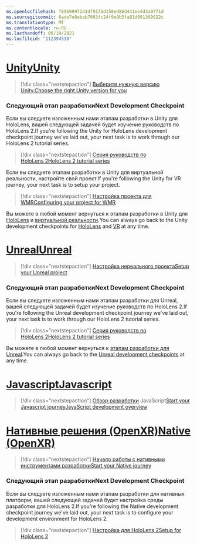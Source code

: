 ```yaml
---
ms.openlocfilehash: f89699972d1df9175d158ed86d441ee4d3a0771d
ms.sourcegitcommit: 6ade7e8ebab7003fc24f9e0b5fa81d091369622c
ms.translationtype: MT
ms.contentlocale: ru-RU
ms.lasthandoff: 06/19/2021
ms.locfileid: "112394538"
---
```

# <a name="unity"></a>[<span data-ttu-id="d0a74-101">Unity</span><span class="sxs-lookup"><span data-stu-id="d0a74-101">Unity</span></span>](#tab/unity)

> [!div class="nextstepaction"]
> [<span data-ttu-id="d0a74-102">Выберите нужную версию Unity.</span><span class="sxs-lookup"><span data-stu-id="d0a74-102">Choose the right Unity version for you</span></span>](../unity/choosing-unity-version.md)

### <a name="next-development-checkpoint"></a><span data-ttu-id="d0a74-103">Следующий этап разработки</span><span class="sxs-lookup"><span data-stu-id="d0a74-103">Next Development Checkpoint</span></span>

<span data-ttu-id="d0a74-104">Если вы следуете изложенным нами этапам разработки в Unity для HoloLens, вашей следующей задачей будет изучение руководств по HoloLens 2.</span><span class="sxs-lookup"><span data-stu-id="d0a74-104">If you're following the Unity for HoloLens development checkpoint journey we've laid out, your next task is to work through our HoloLens 2 tutorial series.</span></span>

> [!div class="nextstepaction"]
> [<span data-ttu-id="d0a74-105">Серия руководств по HoloLens 2</span><span class="sxs-lookup"><span data-stu-id="d0a74-105">HoloLens 2 tutorial series</span></span>](../unity/tutorials/mr-learning-base-01.md)

<span data-ttu-id="d0a74-106">Если вы следуете этапам разработки в Unity для виртуальной реальности, настройте свой проект.</span><span class="sxs-lookup"><span data-stu-id="d0a74-106">If you're following the Unity for VR journey, your next task is to setup your project.</span></span>

> [!div class="nextstepaction"]
> [<span data-ttu-id="d0a74-107">Настройка проекта для WMR</span><span class="sxs-lookup"><span data-stu-id="d0a74-107">Configuring your project for WMR</span></span>](../unity/configure-unity-project.md)

<span data-ttu-id="d0a74-108">Вы можете в любой момент вернуться к этапам разработки в Unity для [HoloLens](../unity/unity-development-overview.md#1-getting-started) и [виртуальной реальности](../unity/unity-development-wmr-overview.md#1-getting-started).</span><span class="sxs-lookup"><span data-stu-id="d0a74-108">You can always go back to the Unity development checkpoints for [HoloLens](../unity/unity-development-overview.md#1-getting-started) and [VR](../unity/unity-development-wmr-overview.md#1-getting-started) at any time.</span></span>

# <a name="unreal"></a>[<span data-ttu-id="d0a74-109">Unreal</span><span class="sxs-lookup"><span data-stu-id="d0a74-109">Unreal</span></span>](#tab/unreal)

> [!div class="nextstepaction"]
> [<span data-ttu-id="d0a74-110">Настройка нереального проекта</span><span class="sxs-lookup"><span data-stu-id="d0a74-110">Setup your Unreal project</span></span>](../unreal/unreal-project-setup.md)

### <a name="next-development-checkpoint"></a><span data-ttu-id="d0a74-111">Следующий этап разработки</span><span class="sxs-lookup"><span data-stu-id="d0a74-111">Next Development Checkpoint</span></span>

<span data-ttu-id="d0a74-112">Если вы следуете изложенным нами этапам разработки для Unreal, вашей следующей задачей будет изучение руководств по HoloLens 2.</span><span class="sxs-lookup"><span data-stu-id="d0a74-112">If you're following the Unreal development checkpoint journey we've laid out, your next task is to work through our HoloLens 2 tutorial series.</span></span>

> [!div class="nextstepaction"]
> [<span data-ttu-id="d0a74-113">Серия руководств по HoloLens 2</span><span class="sxs-lookup"><span data-stu-id="d0a74-113">HoloLens 2 tutorial series</span></span>](../unreal/tutorials/unreal-uxt-ch1.md)

<span data-ttu-id="d0a74-114">Вы можете в любой момент вернуться к [этапам разработки для Unreal](../unreal/unreal-development-overview.md#1-getting-started).</span><span class="sxs-lookup"><span data-stu-id="d0a74-114">You can always go back to the [Unreal development checkpoints](../unreal/unreal-development-overview.md#1-getting-started) at any time.</span></span>

# <a name="javascript"></a>[<span data-ttu-id="d0a74-115">Javascript</span><span class="sxs-lookup"><span data-stu-id="d0a74-115">Javascript</span></span>](#tab/javascript)

> [!div class="nextstepaction"]
> <span data-ttu-id="d0a74-116">[](../native/directx-development-overview.md)[Обзор разработки](../javascript/javascript-development-overview.md) JavaScript</span><span class="sxs-lookup"><span data-stu-id="d0a74-116">[Start your Javascript journey](../native/directx-development-overview.md)[JavaScript development overview](../javascript/javascript-development-overview.md)</span></span> 

# <a name="native-openxr"></a>[<span data-ttu-id="d0a74-117">Нативные решения (OpenXR)</span><span class="sxs-lookup"><span data-stu-id="d0a74-117">Native (OpenXR)</span></span>](#tab/native)

> [!div class="nextstepaction"]
> [<span data-ttu-id="d0a74-118">Начало работы с нативными инструментами разработки</span><span class="sxs-lookup"><span data-stu-id="d0a74-118">Start your Native journey</span></span>](../native/directx-development-overview.md)

### <a name="next-development-checkpoint"></a><span data-ttu-id="d0a74-119">Следующий этап разработки</span><span class="sxs-lookup"><span data-stu-id="d0a74-119">Next Development Checkpoint</span></span>

<span data-ttu-id="d0a74-120">Если вы следуете изложенным нами этапам разработки для нативных платформ, вашей следующей задачей будет настройка среды разработки для HoloLens 2.</span><span class="sxs-lookup"><span data-stu-id="d0a74-120">If you're following the Native development checkpoint journey we've laid out, your next task is to configure your development environment for HoloLens 2.</span></span>

> [!div class="nextstepaction"]
> [<span data-ttu-id="d0a74-121">Настройка для HoloLens 2</span><span class="sxs-lookup"><span data-stu-id="d0a74-121">Setup for HoloLens 2</span></span>](../native/openxr-getting-started.md#getting-started-with-openxr-for-hololens-2)
